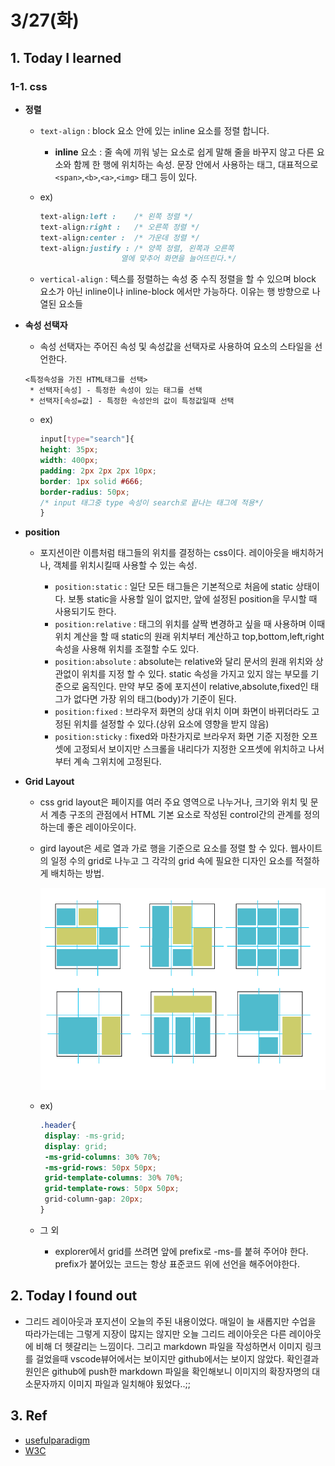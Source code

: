# 3/27(화)

## 1. Today I learned

### 1-1. css
 - <strong>정렬</strong>
   - `text-align` : block 요소 안에 있는 inline 요소를 정렬 합니다. 
     - <strong>inline</strong> 요소 : 줄 속에 끼워 넣는 요소로 쉽게 말해 줄을 바꾸지 않고 다른 요소와 함께 한 행에 위치하는 속성. 문장 안에서 사용하는 태그, 대표적으로 `<span>`,`<b>`,`<a>`,`<img>` 태그 등이 있다.

      
    -  ex)
        ```css 
        text-align:left :    /* 왼쪽 정렬 */
        text-align:right :   /* 오른쪽 정렬 */
        text-align:center :  /* 가운데 정렬 */
        text-align:justify : /* 양쪽 정렬, 왼쪽과 오른쪽 
                          열에 맞추어 화면을 늘어뜨린다.*/
       ```
   - `vertical-align` : 텍스를 정렬하는 속성 중 수직 정렬을 할 수 있으며 block 요소가 아닌 inline이나 inline-block 에서만 가능하다. 이유는 행 방향으로 나열된 요소들

- <strong>속성 선택자</strong> 
  - 속성 선택자는 주어진 속성 및 속성값을 선택자로 사용하여 요소의 스타일을 선언한다.
   ```
   <특정속성을 가진 HTML태그를 선택>
    * 선택자[속성] - 특정한 속성이 있는 태그를 선택
    * 선택자[속성=값] - 특정한 속성안의 값이 특정값일때 선택
  ``` 
     
    -  ex)
        ```css 
        input[type="search"]{
        height: 35px;
        width: 400px;
        padding: 2px 2px 2px 10px;
        border: 1px solid #666;
        border-radius: 50px;
        /* input 태그중 type 속성이 search로 끝나는 태그에 적용*/
        }
        ```

 - <strong>position</strong>
   - 포지션이란 이름처럼 태그들의 위치를 결정하는 css이다. 레이아웃을 배치하거나, 객체를 위치시킬때 사용할 수 있는 속성.

     - `position:static` : 일단 모든 태그들은  기본적으로 처음에  static 상태이다. 보통 static을 사용할 일이 없지만, 앞에 설정된 position을 무시할 때 사용되기도 한다.
     - `position:relative` : 태그의 위치를 살짝 변경하고 싶을 때 사용하며 이때 위치 계산을 할 때 static의 원래 위치부터 계산하고 top,bottom,left,right 속성을 사용해 위치를 조절할 수도 있다.
     - `position:absolute` : absolute는 relative와 달리 문서의 원래 위치와 상관없이 위치를 지정 할 수 있다. static 속성을 가지고 있지 않는 부모를 기준으로 움직인다. 만약 부모 중에 포지션이 relative,absolute,fixed인 태그가 없다면 가장 위의 태그(body)가 기준이 된다.
     - `position:fixed` : 브라우저 화면의 상대 위치 이며 화면이 바뀌더라도 고정된 위치를 설정할 수 있다.(상위 요소에 영향을 받지 않음)
     - `position:sticky` : fixed와 마찬가지로 브라우저 화면 기준 지정한 오프셋에 고정되서 보이지만 스크롤을 내리다가 지정한 오프셋에 위치하고 나서부터 계속 그위치에 고정된다. 


- <strong>Grid Layout</strong>
   - css grid layout은 페이지를 여러 주요 영역으로 나누거나, 크기와 위치 및 문서 계층 구조의 관점에서 HTML 기본 요소로 작성된 control간의 관계를 정의하는데 좋은 레이아웃이다.

   - gird layout은 세로 열과 가로 행을 기준으로 요소를 정렬 할 수 있다. 웹사이트의 일정 수의 grid로 나누고 그 각각의 grid 속에 필요한 디자인 요소를 적절하게 배치하는 방법.

     ![inline](images/grid_layout.png)
    
    -  ex)
        ```css 
        .header{
         display: -ms-grid;
         display: grid;
         -ms-grid-columns: 30% 70%;
         -ms-grid-rows: 50px 50px;
         grid-template-columns: 30% 70%;
         grid-template-rows: 50px 50px;
         grid-column-gap: 20px;
        }
        ```
  
    - 그 외
      - explorer에서 grid를 쓰려면 앞에 prefix로 -ms-를 붙혀 주어야 한다. prefix가 붙어있는 코드는 항상 표준코드 위에 선언을 해주어야한다.


## 2. Today I found out
  - 그리드 레이아웃과 포지션이 오늘의 주된 내용이었다. 매일이 늘 새롭지만 수업을 따라가는데는 그렇게 지장이 많지는 않지만 오늘 그리드 레이아웃은 다른 레이아웃에 비해 더 헷갈리는 느낌이다. 그리고 markdown 파일을 작성하면서 이미지 링크를 걸었을때 vscode뷰어에서는 보이지만 github에서는 보이지 않았다. 확인결과 원인은 github에 push한 markdown 파일을 확인해보니 이미지의 확장자명의 대소문자까지 이미지 파일과 일치해야 됬었다..;;

## 3. Ref
 - [usefulparadigm](http://www.usefulparadigm.com/2017/03/31/a-few-ways-to-make-a-grid-layout/)
 - [W3C](https://www.w3.org/)